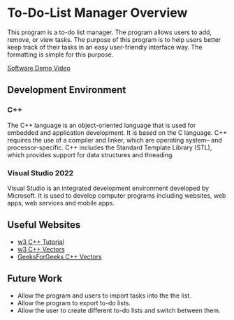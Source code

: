 # To-Do-List Manager Overview
This program is a to-do list manager. The program allows users to add, remove, or view tasks. The purpose of this program is to help users better keep track of their tasks in an easy user-friendly interface way. The formatting is simple for this purpose. 

[Software Demo Video](http://youtube.link.goes.here)

## Development Environment
### C++
The C++ language is an object-oriented language that is used for embedded and application development. It is based on the C language. C++ requires the use of a compiler and linker, which are operating system– and processor-specific. C++ includes the Standard Template Library (STL), which provides support for data structures and threading.
### Visual Studio 2022
Visual Studio is an integrated development environment developed by Microsoft. It is used to develop computer programs including websites, web apps, web services and mobile apps.

## Useful Websites
- [w3 C++ Tutorial](https://www.w3schools.com/cpp/)
- [w3 C++ Vectors](https://www.w3schools.com/cpp/cpp_vectors.asp) 
- [GeeksForGeeks C++ Vectors](https://www.geeksforgeeks.org/vector-in-cpp-stl/)

## Future Work
- Allow the program and users to import tasks into the the list.
- Allow the program to export to-do lists.
- Allow the user to create different to-do lists and switch between them.
